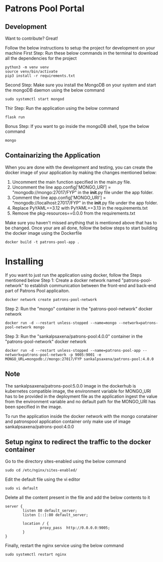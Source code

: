 # Patrons Pool Portal

## Development
Want to contribute? Great!

Follow the below instructions to setup the project for development on your machine
First Step: Run these below commands in the terminal to download all the dependencies for the project
```
python3 -m venv venv
source venv/bin/activate
pip3 install -r requirements.txt
```
Second Step: Make sure you install the MongoDB on your system and start the mongoDB daemon using the below command
```
sudo systemctl start mongod
```
Thir Step: Run the application using the below command
```
flask run 
```
Bonus Step: If you want to go inside the mongoDB shell, type the below command
```
mongo
```

## Containarizing the Application
When you are done with the development and testing, you can create the docker image of your application by making the changes mentioned below:
1. Uncomment the main function specified in the main.py file.
2. Uncomment the line app.config['MONGO_URI'] = "mongodb://mongo:27017/FYP" in the __init__.py file under the app folder.
3. Comment the line app.config['MONGO_URI'] = "mongodb://localhost:27017/FYP" in the __init__.py file under the app folder.
4. Replace PyYAML==3.12 with PyYAML==3.13 in the requirements.txt
5. Remove the pkg-resources==0.0.0 from the requirements.txt

Make sure you haven't missed anything that is mentioned above that has to be changed. Once your are all done, follow the below steps to start building the docker image using the Dockerfile
```
docker build -t patrons-pool-app .
```

# Installing
If you want to just run the application using docker, follow the Steps mentioned below
Step 1: Create a docker network named "patrons-pool-network" to establish communication between the front-end and back-end part of Patrons Pool applicaiton.
```
docker network create patrons-pool-network
```
Step 2: Run the "mongo" container in the "patrons-pool-network" docker network
```
docker run -d --restart unless-stopped --name=mongo --network=patrons-pool-network mongo
```
Step 3: Run the "sankalpsaxena/patrons-pool:4.0.0" container in the "patrons-pool-network" docker network
```
docker run -d --restart unless-stopped --name=patrons-pool-app --network=patrons-pool-network -p 9005:9001 -e MONGO_URL=mongodb://mongo:27017/FYP sankalpsaxena/patrons-pool:4.0.0
```
## Note
The sankalpsaxena/patrons-pool:5.0.0 image in the dockerhub is kubernetes compatible image, the environment variable for MONGO_URI has to be provided in the deployment file as the application ingest the value from the environment variable and no default path for the MONGO_URI has been specified in the image.

To run the application inside the docker network with the mongo conatainer and patronspool application container only make use of image sankalpsaxena/patrons-pool:4.0.0

## Setup nginx to redirect the traffic to the docker container
Go to the directory sites-enabled using the below command
```
sudo cd /etc/nginx/sites-enabled/
```
Edit the default file using the vi editor
```
sudo vi default
```
Delete all the content present in the file and add the below contents to it
```
server {
        listen 80 default_server;
        listen [::]:80 default_server;

        location / {
                proxy_pass  http://0.0.0.0:9005;
        }
}
```
Finally, restart the nginx service using the below command
```
sudo systemctl restart nginx
```
   
   
   

